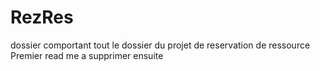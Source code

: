# RezRes
dossier comportant tout le dossier du projet de reservation de ressource 
Premier read me a supprimer ensuite
